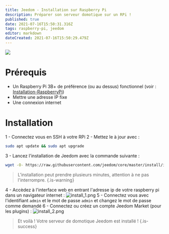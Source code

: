 ```yaml
---
title: Jeedom - Installation sur Raspberry Pi
description: Préparer son serveur domotique sur un RPi !
published: true
date: 2021-07-16T15:50:31.316Z
tags: raspberry-pi, jeedom
editor: markdown
dateCreated: 2021-07-16T15:50:29.479Z
---
```


![](https://monclavier.fr/fichiers/2015/11/logo-jeedom-650x150.png)
# Prérequis
- Un Raspberry Pi 3B+ de préférence (ou au dessus) fonctionnel (voir : [Installation-RaspberryPi](/Linux/Débutant/Installation-RaspberryPi))
- Mettre une adresse IP fixe
- Une connexion internet

# Installation
1 - Connectez vous en SSH à votre RPi
2 - Mettez le à jour avec :
```bash
sudo apt update && sudo apt upgrade
```
3 - Lancez l'installation de Jeedom avec la commande suivante :
```bash
wget -O- https://raw.githubusercontent.com/jeedom/core/master/install/install.sh | sudo bash
```
> L'installation peut prendre plusieurs minutes, attention à ne pas l'interrompre.
{.is-warning}

4 - Accèdez à l'interface web en entrant l'adresse ip de votre raspberry pi dans un navigateur internet :
![install_1.png](/images/domotique/jeedom/installation/install_1.png)
5 - Connectez vous avec l'identifiant `admin` et le mot de passe `admin` et changez le mot de passe comme demandé
6 - Connectez ou créez un compte Jeedom Market (pour les plugins) :
![install_2.png](/images/domotique/jeedom/installation/install_2.png)

> Et voilà ! Votre serveur de domotique Jeedom est installé !
{.is-success}
